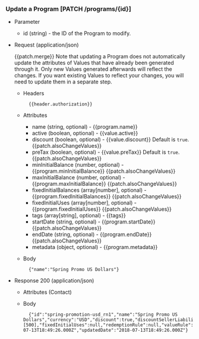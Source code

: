 ### Update a Program [PATCH /programs/{id}]

+ Parameter
    + id (string) - the ID of the Program to modify.

+ Request (application/json)

    {{patch.merge}} 
    Note that updating a Program does not automatically update the attributes of Values that have already been generated through it. Only new Values generated afterwards will reflect the changes. If you want existing Values to reflect your changes, you will need to update them in a separate step. 

    + Headers
    
            {{header.authorization}}
        
    + Attributes
        + name (string, optional) - {{program.name}}
        + active (boolean, optional) - {{value.active}}
        + discount (boolean, optional) - {{value.discount}} Default is `true`. {{patch.alsoChangeValues}}
        + preTax (boolean, optional) - {{value.preTax}} Default is `true`. {{patch.alsoChangeValues}}
        + minInitialBalance (number, optional) - {{program.minInitialBalance}} {{patch.alsoChangeValues}}
        + maxInitialBalance (number, optional) - {{program.maxInitialBalance}} {{patch.alsoChangeValues}}
        + fixedInitialBalances (array[number], optional) -  {{program.fixedInitialBalances}} {{patch.alsoChangeValues}}
        + fixedInitialUses (array[number], optional) -  {{program.fixedInitialUses}} {{patch.alsoChangeValues}}
        + tags (array[string], optional) - {{tags}}
        + startDate (string, optional) - {{program.startDate}} {{patch.alsoChangeValues}}
        + endDate (string, optional) - {{program.endDate}} {{patch.alsoChangeValues}}
        + metadata (object, optional) - {{program.metadata}}

    + Body

            {"name":"Spring Promo US Dollars"}
    
+ Response 200 (application/json)
    + Attributes (Contact)

    + Body
            
            {"id":"spring-promotion-usd_rn1","name":"Spring Promo US Dollars","currency":"USD","discount":true,"discountSellerLiability":null,"pretax":true,"active":true,"minInitialBalance":null,"maxInitialBalance":null,"fixedInitialBalances":[500],"fixedInitialUses":null,"redemptionRule":null,"valueRule":null,"startDate":null,"endDate":null,"metadata":null,"createdDate":"2018-07-13T18:49:26.000Z","updatedDate":"2018-07-13T18:49:26.000Z"}

